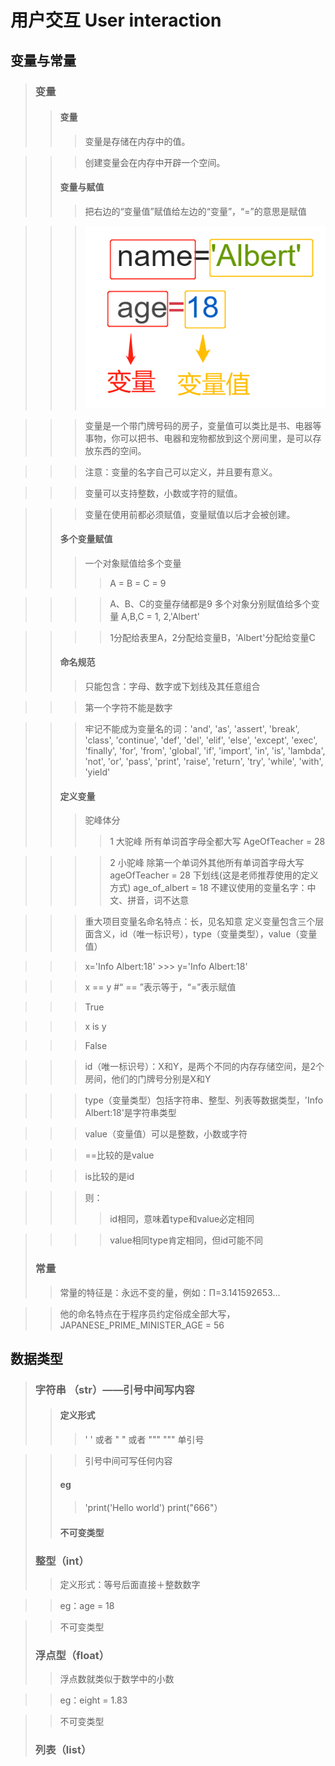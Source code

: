 # 用户交互 User interaction
## 变量与常量
> ### 变量
>> #### 变量
>>> 变量是存储在内存中的值。

>>> 创建变量会在内存中开辟一个空间。
>> #### 变量与赋值
>>> 把右边的“变量值”赋值给左边的“变量”，“=”的意思是赋值

>>> ![image](https://github.com/huapu4/Python/blob/master/images/1.png)

>>> 变量是一个带门牌号码的房子，变量值可以类比是书、电器等事物，你可以把书、电器和宠物都放到这个房间里，是可以存放东西的空间。

>>> 注意：变量的名字自己可以定义，并且要有意义。

>>> 变量可以支持整数，小数或字符的赋值。

>>> 变量在使用前都必须赋值，变量赋值以后才会被创建。
>> #### 多个变量赋值
>>> 一个对象赋值给多个变量
>>>> A = B = C = 9

>>>> A、B、C的变量存储都是9 
>>> 多个对象分别赋值给多个变量
>>>> A,B,C = 1, 2,'Albert'

>>>> 1分配给表里A，2分配给变量B，'Albert'分配给变量C
>> #### 命名规范
>>> 只能包含：字母、数字或下划线及其任意组合

>>> 第一个字符不能是数字

>>> 牢记不能成为变量名的词：'and', 'as', 'assert', 'break', 'class', 'continue', 'def', 'del', 'elif', 'else', 'except', 'exec', 'finally', 'for', 'from', 'global', 'if', 'import', 'in', 'is', 'lambda', 'not', 'or', 'pass', 'print', 'raise', 'return', 'try', 'while', 'with', 'yield'
>> #### 定义变量
>>> 驼峰体分
>>>> 1 大驼峰 所有单词首字母全都大写   AgeOfTeacher = 28

>>>> 2 小驼峰 除第一个单词外其他所有单词首字母大写    ageOfTeacher = 28
>>> 下划线(这是老师推荐使用的定义方式)
>>>> age_of_albert = 18
>>> 不建议使用的变量名字：中文、拼音，词不达意

>>> 重大项目变量名命名特点：长，见名知意 
>> 定义变量包含三个层面含义，id（唯一标识号），type（变量类型），value（变量值）

>>> x='Info Albert:18' >>>
>>> y='Info Albert:18'

>>> x == y  #“ == ”表示等于，“=”表示赋值

>>> True

>>> x is y

>>> False

>>> id（唯一标识号）：X和Y，是两个不同的内存存储空间，是2个房间，他们的门牌号分别是X和Y

>>> type（变量类型）包括字符串、整型、列表等数据类型，'Info Albert:18'是字符串类型

>>> value（变量值）可以是整数，小数或字符

>>> ==比较的是value

>>> is比较的是id

>>> 则：
>>>> id相同，意味着type和value必定相同

>>>> value相同type肯定相同，但id可能不同
> ### 常量
>> 常量的特征是：永远不变的量，例如：Π=3.141592653...

>> 他的命名特点在于程序员约定俗成全部大写，JAPANESE_PRIME_MINISTER_AGE = 56

## 数据类型
> ### 字符串 （str）——引号中间写内容
>> #### 定义形式
>>> ' ' 或者 " " 或者 """ """ 单引号

>>> 引号中间可写任何内容
>> #### eg
>>> 'print('Hello world') 
>>> print("666"） 
>> #### 不可变类型
> ### 整型（int）
>> 定义形式：等号后面直接＋整数数字

>> eg：age = 18

>> 不可变类型
> ### 浮点型（float）
>> 浮点数就类似于数学中的小数

>> eg：eight = 1.83 

>> 不可变类型
> ### 列表（list）












